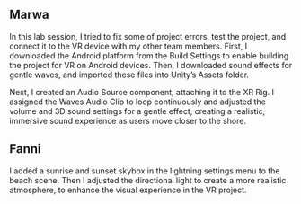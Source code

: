<h2>Marwa</h2>
<p>In this lab session, I tried to fix some of project errors, test the project, and connect it to the VR device with my other team members.
First, I downloaded the Android platform from the Build Settings to enable building the project for VR on Android devices. Then, I downloaded sound effects for gentle waves, and imported these files into Unity’s Assets folder.

Next, I created an Audio Source component, attaching it to the XR Rig. I assigned the Waves Audio Clip to loop continuously and adjusted the volume and 3D sound settings for a gentle effect, creating a realistic, immersive sound experience as users move closer to the shore.</p>

<h2>Fanni</h2>

I added a sunrise and sunset skybox in the lightning settings menu to the beach scene. Then I adjusted the directional light to create a more realistic atmosphere, to enhance the visual experience in the VR project.
